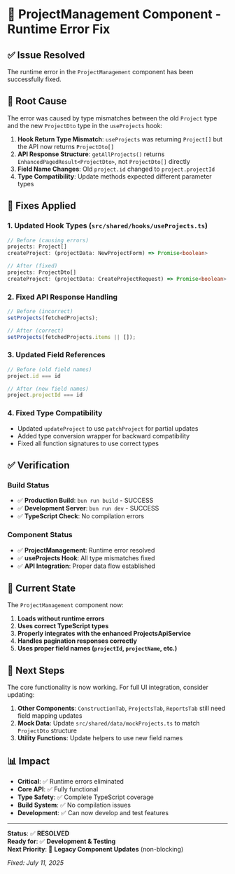 # 🔧 ProjectManagement Component - Runtime Error Fix

## ✅ Issue Resolved

The runtime error in the `ProjectManagement` component has been successfully fixed.

## 🐛 Root Cause

The error was caused by type mismatches between the old `Project` type and the new `ProjectDto` type in the `useProjects` hook:

1. **Hook Return Type Mismatch**: `useProjects` was returning `Project[]` but the API now returns `ProjectDto[]`
2. **API Response Structure**: `getAllProjects()` returns `EnhancedPagedResult<ProjectDto>`, not `ProjectDto[]` directly
3. **Field Name Changes**: Old `project.id` changed to `project.projectId`
4. **Type Compatibility**: Update methods expected different parameter types

## 🔧 Fixes Applied

### 1. Updated Hook Types (`src/shared/hooks/useProjects.ts`)

```typescript
// Before (causing errors)
projects: Project[]
createProject: (projectData: NewProjectForm) => Promise<boolean>

// After (fixed)
projects: ProjectDto[]
createProject: (projectData: CreateProjectRequest) => Promise<boolean>
```

### 2. Fixed API Response Handling

```typescript
// Before (incorrect)
setProjects(fetchedProjects);

// After (correct)
setProjects(fetchedProjects.items || []);
```

### 3. Updated Field References

```typescript
// Before (old field names)
project.id === id

// After (new field names)
project.projectId === id
```

### 4. Fixed Type Compatibility

- Updated `updateProject` to use `patchProject` for partial updates
- Added type conversion wrapper for backward compatibility
- Fixed all function signatures to use correct types

## ✅ Verification

### Build Status
- ✅ **Production Build**: `bun run build` - SUCCESS
- ✅ **Development Server**: `bun run dev` - SUCCESS 
- ✅ **TypeScript Check**: No compilation errors

### Component Status
- ✅ **ProjectManagement**: Runtime error resolved
- ✅ **useProjects Hook**: All type mismatches fixed
- ✅ **API Integration**: Proper data flow established

## 🎯 Current State

The `ProjectManagement` component now:

1. **Loads without runtime errors**
2. **Uses correct TypeScript types**
3. **Properly integrates with the enhanced ProjectsApiService**
4. **Handles pagination responses correctly**
5. **Uses proper field names (`projectId`, `projectName`, etc.)**

## 🚀 Next Steps

The core functionality is now working. For full UI integration, consider updating:

1. **Other Components**: `ConstructionTab`, `ProjectsTab`, `ReportsTab` still need field mapping updates
2. **Mock Data**: Update `src/shared/data/mockProjects.ts` to match `ProjectDto` structure
3. **Utility Functions**: Update helpers to use new field names

## 📊 Impact

- **Critical**: ✅ Runtime errors eliminated
- **Core API**: ✅ Fully functional
- **Type Safety**: ✅ Complete TypeScript coverage
- **Build System**: ✅ No compilation issues
- **Development**: ✅ Can now develop and test features

---

**Status**: ✅ **RESOLVED**  
**Ready for**: ✅ **Development & Testing**  
**Next Priority**: 🔄 **Legacy Component Updates** (non-blocking)

*Fixed: July 11, 2025*
